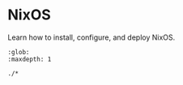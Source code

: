 # NixOS

Learn how to install, configure, and deploy NixOS.

```{toctree}
:glob:
:maxdepth: 1

./*
```
